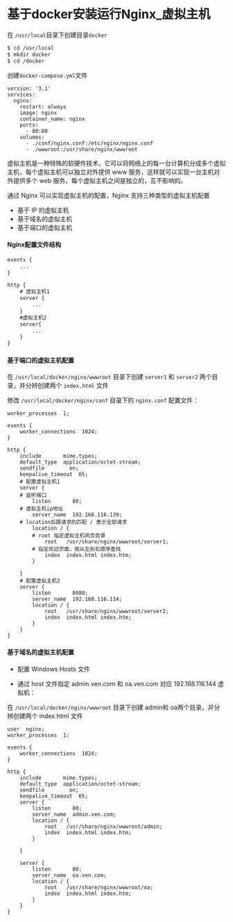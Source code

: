 #  基于docker安装运行Nginx_虚拟主机

在 `/usr/local`目录下创建目录`docker`

```bash
$ cd /usr/local
$ mkdir docker
$ cd /docker
```

创建`docker-compose.yml`文件

```text
version: '3.1'
services:
  nginx:
    restart: always
    image: nginx
    container_name: nginx
    ports:
      - 80:80
    volumes:
      - ./conf/nginx.conf:/etc/nginx/nginx.conf
      - ./wwwroot:/usr/share/nginx/wwwroot
```

虚拟主机是一种特殊的软硬件技术，它可以将网络上的每一台计算机分成多个虚拟主机，每个虚拟主机可以独立对外提供 www 服务，这样就可以实现一台主机对外提供多个 web 服务，每个虚拟主机之间是独立的，互不影响的。

通过 Nginx 可以实现虚拟主机的配置，Nginx 支持三种类型的虚拟主机配置

- 基于 IP 的虚拟主机
- 基于域名的虚拟主机
- 基于端口的虚拟主机



#### Nginx配置文件结构

```xml
events {
	...
}

http {
	# 虚拟主机1
	server {
		...
	}
	#虚拟主机2
	server{
		...
	}
}
```



#### 基于端口的虚拟主机配置

在 `/usr/local/docker/nginx/wwwroot` 目录下创建 `server1` 和 `server2` 两个目录，并分辨创建两个 `index.html` 文件

修改 `/usr/local/docker/nginx/conf` 目录下的 `nginx.conf` 配置文件：

```text
worker_processes  1;

events {
    worker_connections  1024;
}

http {
    include       mime.types;
    default_type  application/octet-stream;
    sendfile        on;
    keepalive_timeout  65;
    # 配置虚拟主机1
    server {
	# 监听端口
        listen       80;
	# 虚拟主机ip地址
        server_name  192.168.116.139;
	# location后跟请求的匹配 / 表示全部请求
        location / {
	    # root 指定虚拟主机网页目录
            root   /usr/share/nginx/wwwroot/server1;
	    # 指定欢迎页面，按从左到右顺序查找
            index  index.html index.htm;
        }

    }
    # 配置虚拟主机2
    server {
        listen       8080;
        server_name  192.168.116.114;
        location / {
            root   /usr/share/nginx/wwwroot/server2;
            index  index.html index.htm;
        }
    }
}
```



#### 基于域名的虚拟主机配置

- 配置 Windows Hosts 文件

- 通过 host 文件指定 admin.ven.com 和 oa.ven.com 对应 192.168.116.144 虚拟机：

在 `/usr/local/docker/nginx/wwwroot` 目录下创建 admin和 oa两个目录，并分辨创建两个 index.html 文件

```text
user  nginx;
worker_processes  1;

events {
    worker_connections  1024;
}

http {
    include       mime.types;
    default_type  application/octet-stream;
    sendfile        on;
    keepalive_timeout  65;
    server {
        listen       80;
        server_name  admin.ven.com;
        location / {
            root   /usr/share/nginx/wwwroot/admin;
            index  index.html index.htm;
        }

    }

    server {
        listen       80;
        server_name  oa.ven.com;
        location / {
            root   /usr/share/nginx/wwwroot/oa;
            index  index.html index.htm;
        }
    }
}
```